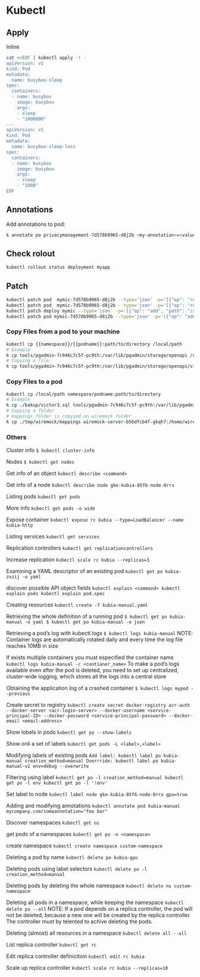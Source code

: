 # Kubectl

## Apply

Inline

```bash
cat <<EOF | kubectl apply -f -
apiVersion: v1
kind: Pod
metadata:
  name: busybox-sleep
spec:
  containers:
  - name: busybox
    image: busybox
    args:
    - sleep
    - "1000000"
---
apiVersion: v1
kind: Pod
metadata:
  name: busybox-sleep-less
spec:
  containers:
  - name: busybox
    image: busybox
    args:
    - sleep
    - "1000"
EOF
```

## Annotations

Add annotations to pod:

```bash
k annotate po privacymanagement-7d578b9965-d8j2b <my-annotation>=<value>
```

## Check rolout

```bash
kubectl rollout status deployment myapp
```

## Patch

```bash
kubectl patch pod  mymic-7d578b9965-d8j2b --type='json' -p='[{"op": "remove", "path": "/metadata/annotations/dt"}]'
kubectl patch pod  mymic-7d578b9965-d8j2b --type='json' -p='[{"op": "remove", "path": "/metadata/annotations"}]'
kubectl patch deploy mymic --type='json' -p='[{"op": "add", "path": "/spec/template/metadata/annotations", "value": {"sidecar.istio.io/inject": "false" } }]'
kubectl patch pod mymic-7d578b9965-d8j2b --type='json' -p='[{"op": "add", "path": "/metadata/annotations", "value": {"sidecar.istio.io/inject": "false" } }]'
```

### Copy Files from a pod to your machine

```bash
kubectl cp {{namespace}}/{{podname}}:path/to/directory /local/path
# Example
k cp tools/pgadmin-7c946c7c5f-pc9th:/var/lib/pgadmin/storage/openapi /cygdrive/c/Users/dpuigcon/Desktop/tools/EKS/backup
# Copying a file
k cp tools/pgadmin-7c946c7c5f-pc9th:/var/lib/pgadmin/storage/openapi/victor2.sql ./backup/victor2.sql
```

### Copy Files to a pod

```bash
kubectl cp /local/path namespace/podname:path/to/directory
# Example
k cp ./bakup/victor3.sql tools/pgadmin-7c946c7c5f-pc9th:/var/lib/pgadmin/storage/openapi/victor3.sql
# Copying a folder
# mappings folder is copyied on wiremock folder
k cp ./tmp/wiremock/mappings wiremock-server-b56dfcb4f-gkqh7:/home/wiremock
```

### Others

Cluster info `$ kubectl cluster-info`

Nodes `$ kubectl get nodes`

Get info of an object `kubectl describe <command>`

Get info of a node `kubectl describe node gke-kubia-85f6-node-0rrx`

Listing pods `kubectl get pods`

More info `kubectl get pods -o wide`

Expose container `kubectl expose rc kubia --type=LoadBalancer --name kubia-http`

Listing services `kubectl get services`

Replication controllers `kubectl get replicationcontrollers`

Increase replication `kubectl scale rc kubia --replicas=3`

Examining a YAML descriptor of an existing pod `kubectl get po kubia-zxzij -o yaml`

discover possible API object fields `kubectl explain <command> kubectl explain pods kubectl explain pod.spec`

Creating resources `kubectl create -f kubia-manual.yaml`

Retrieving the whole definition of a running pod `$ kubectl get po kubia-manual -o yaml $ kubectl get po kubia-manual -o json`

Retrieving a pod’s log with kubectl logs `$ kubectl logs kubia-manual` NOTE: Container logs are automatically rotated daily and every time the log file reaches 10MB in size

If exists multiple containers you must especified the container name `kubectl logs kubia-manual -c <contianer_name>` To make a pod’s logs available even after the pod is deleted, you need to set up centralized, cluster-wide logging, which stores all the logs into a central store

Obtaining the application log of a crashed container `$ kubectl logs mypod --previous`

Create secret to registry `kubectl create secret docker-registry acr-auth --docker-server <acr-login-server> --docker-username <service-principal-ID> --docker-password <service-principal-password> --docker-email <email-address>`

Show lobels in pods `kubectl get po --show-labels`

Show onli a set of labels `kubectl get pods -L <label>,<label>`

Modifying labels of existing pods `Add label: kubectl label po kubia-manual creation_method=manual Overrride: kubectl label po kubia-manual-v2 env=debug --overwrite`

Filtering using label `kubectl get po -l creation_method=manual kubectl get po -l env kubectl get po -l '!env'`

Set label to node `kubectl label node gke-kubia-85f6-node-0rrx gpu=true`

Adding and modifying annotations `kubectl annotate pod kubia-manual mycompany.com/someannotation="foo bar"`

Discover namespaces `kubectl get ns`

get pods of a namespaces `kubectl get po -n <namespace>`

create namespace `kubectl create namespace custom-namespace`

Deleting a pod by name `kubectl delete po kubia-gpu`

Deleting pods using label selectors `kubectl delete po -l creation_method=manual`

Deleting pods by deleting the whole namespace `kubectl delete ns custom-namespace`

Deleting all pods in a namespace, while keeping the namespace `kubectl delete po --all` NOTE: If a pod depends on a replica controller, the pod will not be deleted, because a new one will be created by the replica controller. The controller must by telented to achive deleting the pods.

Deleting \(almost\) all resources in a namespace `kubectl delete all --all`

List replica controller `kubectl get rc`

Edit replica controller definicitoin `kubectl edit rc kubia`

Scale up replica controller `kubectl scale rc kubia --replicas=10`

